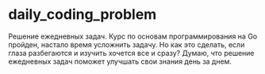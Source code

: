 # daily_coding_problem
Решение ежедневных задач. Курс по основам программирования на Go пройден, настало время усложнить задачу. Но как это сделать, если глаза разбегаются и изучить хочется все и сразу? Думаю, что решение ежедневных задач поможет улучшать свои знания день за днем. 

